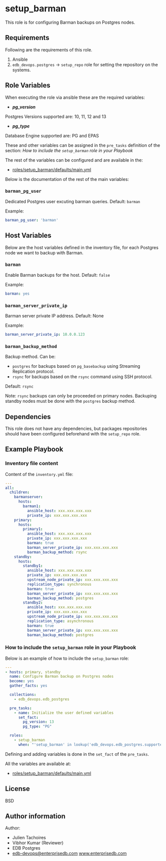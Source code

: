 # setup_barman

This role is for configuring Barman backups on Postgres nodes.

## Requirements

Following are the requirements of this role.
  1. Ansible
  2. `edb_devops.postgres` -> `setup_repo` role for setting the repository on
     the systems.

## Role Variables

When executing the role via ansible these are the required variables:

  * ***pg_version***

  Postgres Versions supported are: 10, 11, 12 and 13

  * ***pg_type***

  Database Engine supported are: PG and EPAS

These and other variables can be assigned in the `pre_tasks` definition of the
section: *How to include the `setup_barman` role in your Playbook*

The rest of the variables can be configured and are available in the:

  * [roles/setup_barman/defaults/main.yml](./defaults/main.yml)

Below is the documentation of the rest of the main variables:

### `barman_pg_user`

Dedicated Postgres user excuting barman queries. Default: `barman`

Example:
```yaml
barman_pg_user: 'barman'
```

## Host Variables

Below are the host variables defined in the inventory file, for each Postgres
node we want to backup with Barman.

### `barman`

Enable Barman backups for the host. Default: `false`

Example:
```yaml
barman: yes
```

### `barman_server_private_ip`

Barman server private IP address. Default: None

Example:
```yaml
barman_server_private_ip: 10.0.0.123
```

### `barman_backup_method`

Backup method. Can be:

  * `postgres` for backups based on `pg_basebackup` using Streaming
    Replication protocol.
  * `rsync` for backups based on the `rsync` command using SSH protocol.

Default: `rsync`

Note: `rsync` backups can only be proceeded on primary nodes. Backuping
standby nodes must be done with the `postgres` backup method.

## Dependencies

This role does not have any dependencies, but packages repositories should have
been configured beforehand with the `setup_repo` role.

## Example Playbook

### Inventory file content

Content of the `inventory.yml` file:

```yaml
---
all:
  children:
    barmanserver:
      hosts:
        barman1:
          ansible_host: xxx.xxx.xxx.xxx
          private_ip: xxx.xxx.xxx.xxx
    primary:
      hosts:
        primary1:
          ansible_host: xxx.xxx.xxx.xxx
          private_ip: xxx.xxx.xxx.xxx
          barman: true
          barman_server_private_ip: xxx.xxx.xxx.xxx
          barman_backup_method: rsync
    standby:
      hosts:
        standby1:
          ansible_host: xxx.xxx.xxx.xxx
          private_ip: xxx.xxx.xxx.xxx
          upstream_node_private_ip: xxx.xxx.xxx.xxx
          replication_type: synchronous
          barman: true
          barman_server_private_ip: xxx.xxx.xxx.xxx
          barman_backup_method: postgres
        standby2:
          ansible_host: xxx.xxx.xxx.xxx
          private_ip: xxx.xxx.xxx.xxx
          upstream_node_private_ip: xxx.xxx.xxx.xxx
          replication_type: asynchronous
          barman: true
          barman_server_private_ip: xxx.xxx.xxx.xxx
          barman_backup_method: postgres
```

### How to include the `setup_barman` role in your Playbook

Below is an example of how to include the `setup_barman` role:
```yaml
---
- hosts: primary, standby
  name: Configure Barman backup on Postgres nodes
  become: yes
  gather_facts: yes

  collections:
    - edb_devops.edb_postgres

  pre_tasks:
    - name: Initialize the user defined variables
      set_fact:
        pg_version: 13
        pg_type: "PG"

  roles:
    - setup_barman
      when: "'setup_barman' in lookup('edb_devops.edb_postgres.supported_roles', wantlist=True)"
```

Defining and adding variables is done in the `set_fact` of the `pre_tasks`.

All the variables are available at:

  * [roles/setup_barman/defaults/main.yml](./defaults/main.yml)

## License

BSD

## Author information

Author:

  * Julien Tachoires
  * Vibhor Kumar (Reviewer)
  * EDB Postgres
  * edb-devops@enterprisedb.com www.enterprisedb.com
